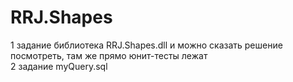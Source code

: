 # RRJ.Shapes
 
1 задание библиотека RRJ.Shapes.dll и можно сказать решение посмотреть, там же прямо юнит-тесты лежат 
<br>2 задание myQuery.sql
 

